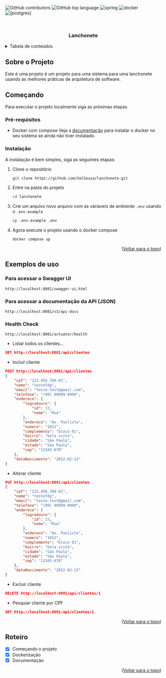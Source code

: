 <a name="readme-top"></a>

<!--
*** Template baseado em https://github.com/othneildrew/Best-README-Template 
-->

![GitHub contributors](https://img.shields.io/github/contributors/ValSousa/lanchonete?style=for-the-badge)
![GitHub top language](https://img.shields.io/github/languages/top/ValSousa/lanchonete?style=for-the-badge)
![spring](https://img.shields.io/badge/Spring-6DB33F?style=for-the-badge&logo=spring&logoColor=white)
![docker](https://img.shields.io/badge/Docker-2496ED?style=for-the-badge&logo=docker&logoColor=white)
![[postgres]](https://img.shields.io/badge/PostgreSQL-316192?style=for-the-badge&logo=postgresql&logoColor=white)



<!-- TITULO DO PROJETO -->
<br />
<div align="center">
  <h3 align="center">Lanchonete</h3>
</div>



<!-- TABELA DE CONTEUDOS -->
<details>
  <summary>Tabela de conteúdos</summary>
  <ol>
    <li>
      <a href="#sobre-o-projeto">Sobre o Projeto</a>
    </li>
    <li>
      <a href="#começando">Começando</a>
      <ul>
        <li><a href="#pré-requisitos">Pré-requisitos</a></li>
        <li><a href="#instalação">Instalação</a></li>
      </ul>
    </li>
    <li><a href="#exemplos-de-uso">Exemplos de uso</a></li>
    <li><a href="#roteiro">Roteiro</a></li>
  </ol>
</details>



<!-- SOBRE O PROJETO -->
## Sobre o Projeto

Este é uma projeto é um projeto para uma sistema para uma lanchonete usando as melhores práticas de arquitetura de software. 


<!-- COMECANDO -->
## Começando

Para executar o projeto localmente siga as próximas etapas.

### Pré-requisitos

* Docker com compose
  Veja a [documentação](https://docs.docker.com/engine/install/) para instalar o docker no seu sistema se ainda não tiver instalado.

### Instalação

A instalação é bem simples, siga as seguintes etapas:

1. Clone o repositório
   ```sh
   git clone https://github.com/ValSousa/lanchonete.git
   ```
2. Entre na pasta do projeto
   ```sh
   cd lanchonete
   ```
3. Crie um arquivo novo arquivo com as váriaveis de ambiente `.env` usando o `.env.example`
   ```sh
   cp .env.example .env
   ```
4. Agora execute o projeto usando o docker compose
   ```sh
   docker compose up
   ```

<p align="right">(<a href="#readme-top">Voltar para o topo</a>)</p>



<!-- EXEMPLOS DE USO -->
## Exemplos de uso

### Para acessar o Swagger UI
	http://localhost:8081/swagger-ui.html

### Para acessar a documentação da API (JSON)
    http://localhost:8081/v3/api-docs

### Health Check
    http://localhost:8081/actuator/health

- Listar todos os clientes...

```json
GET http://localhost:8081/api/clientes
```

- Incluir cliente

```json
POST http://localhost:8081/api/clientes
{
    "cpf": "123.456.789-01",
    "nome": "testefdg",
    "email": "teste.test@gmail.com",
    "telefone": "(99) 99999-9999",
    "endereco": {
        "logradouro": {
            "id": 33,
            "nome": "Rua"
        },
        "endereco": "Av. Paulista",
        "numero": "1012",
        "complemento": "bloco 01",
        "bairro": "bela vista",
        "cidade": "São Paulo",
        "estado": "São Paulo",
        "cep": "12345-678"
    },
    "dataNascimento": "2022-02-13"
}
```

- Alterar cliente

```json
PUT http://localhost:8081/api/clientes
{
    "cpf": "123.456.789-01",
    "nome": "testefdg",
    "email": "teste.test@gmail.com",
    "telefone": "(99) 99999-9999",
    "endereco": {
        "logradouro": {
            "id": 33,
            "nome": "Rua"
        },
        "endereco": "Av. Paulista",
        "numero": "1012",
        "complemento": "bloco 01",
        "bairro": "bela vista",
        "cidade": "São Paulo",
        "estado": "São Paulo",
        "cep": "12345-678"
    },
    "dataNascimento": "2022-02-13"
}
```

- Excluir cliente

```json
DELETE http://localhost:8081/api/clientes/1
```

- Pesquiar cliente por CPF

```json
GET http://localhost:8081/api/clientes/1
```

<p align="right">(<a href="#readme-top">Voltar para o topo</a>)</p>



<!-- ROTEIRO -->
## Roteiro

- [x] Começando o projeto
- [x] Dockerização
- [x] Documentação

<p align="right">(<a href="#readme-top">Voltar para o topo</a>)</p>
